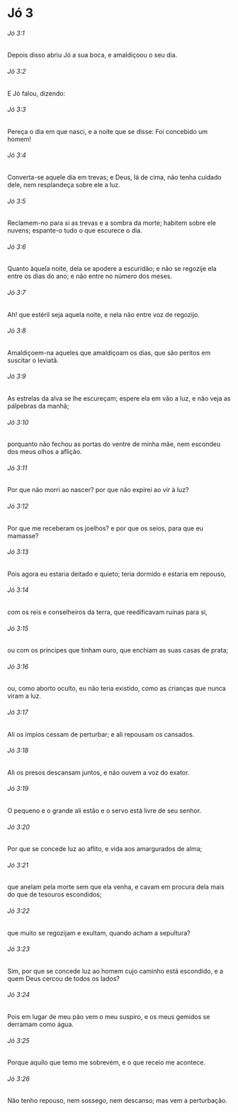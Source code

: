 # Jó 3

###### Jó 3:1

Depois disso abriu Jó a sua boca, e amaldiçoou o seu dia.

###### Jó 3:2

E Jó falou, dizendo:

###### Jó 3:3

Pereça o dia em que nasci, e a noite que se disse: Foi concebido um homem!

###### Jó 3:4

Converta-se aquele dia em trevas; e Deus, lá de cima, não tenha cuidado dele, nem resplandeça sobre ele a luz.

###### Jó 3:5

Reclamem-no para si as trevas e a sombra da morte; habitem sobre ele nuvens; espante-o tudo o que escurece o dia.

###### Jó 3:6

Quanto àquela noite, dela se apodere a escuridão; e não se regozije ela entre os dias do ano; e não entre no número dos meses.

###### Jó 3:7

Ah! que estéril seja aquela noite, e nela não entre voz de regozijo.

###### Jó 3:8

Amaldiçoem-na aqueles que amaldiçoam os dias, que são peritos em suscitar o leviatã.

###### Jó 3:9

As estrelas da alva se lhe escureçam; espere ela em vão a luz, e não veja as pálpebras da manhã;

###### Jó 3:10

porquanto não fechou as portas do ventre de minha mãe, nem escondeu dos meus olhos a aflição.

###### Jó 3:11

Por que não morri ao nascer? por que não expirei ao vir à luz?

###### Jó 3:12

Por que me receberam os joelhos? e por que os seios, para que eu mamasse?

###### Jó 3:13

Pois agora eu estaria deitado e quieto; teria dormido e estaria em repouso,

###### Jó 3:14

com os reis e conselheiros da terra, que reedificavam ruínas para si,

###### Jó 3:15

ou com os príncipes que tinham ouro, que enchiam as suas casas de prata;

###### Jó 3:16

ou, como aborto oculto, eu não teria existido, como as crianças que nunca viram a luz.

###### Jó 3:17

Ali os ímpios cessam de perturbar; e ali repousam os cansados.

###### Jó 3:18

Ali os presos descansam juntos, e não ouvem a voz do exator.

###### Jó 3:19

O pequeno e o grande ali estão e o servo está livre de seu senhor.

###### Jó 3:20

Por que se concede luz ao aflito, e vida aos amargurados de alma;

###### Jó 3:21

que anelam pela morte sem que ela venha, e cavam em procura dela mais do que de tesouros escondidos;

###### Jó 3:22

que muito se regozijam e exultam, quando acham a sepultura?

###### Jó 3:23

Sim, por que se concede luz ao homem cujo caminho está escondido, e a quem Deus cercou de todos os lados?

###### Jó 3:24

Pois em lugar de meu pão vem o meu suspiro, e os meus gemidos se derramam como água.

###### Jó 3:25

Porque aquilo que temo me sobrevém, e o que receio me acontece.

###### Jó 3:26

Não tenho repouso, nem sossego, nem descanso; mas vem a perturbação.

